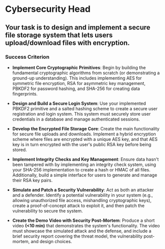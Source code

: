 # Cybersecurity Head
## Your task is to design and implement a secure file storage system that lets users upload/download files with encryption.

### Success Criterion

- **Implement Core Cryptographic Primitives**: Begin by building the fundamental cryptographic algorithms from scratch (or demonstrating a ground-up understanding). This includes implementing AES for symmetric file encryption, RSA for asymmetric key management, PBKDF2 for password hashing, and SHA-256 for creating data fingerprints.

- **Design and Build a Secure Login System**: Use your implemented PBKDF2 primitive and a salted hashing scheme to create a secure user registration and login system. This system must securely store user credentials in a database and manage authenticated sessions.

- **Develop the Encrypted File Storage Core**: Create the main functionality for secure file uploads and downloads. Implement a hybrid encryption scheme where files are encrypted with a unique AES key, and that AES key is in turn encrypted with the user's public RSA key before being stored.

- **Implement Integrity Checks and Key Management**: Ensure data hasn't been tampered with by implementing an integrity check system, using your SHA-256 implementation to create a hash or HMAC of all files. Additionally, build a simple interface for users to generate and manage their RSA key pairs.

- **Simulate and Patch a Security Vulnerability**: Act as both an attacker and a defender. Identify a potential vulnerability in your system (e.g., allowing unauthorized file access, mishandling cryptographic keys), create a proof-of-concept attack to exploit it, and then patch the vulnerability to secure the system.

- **Create the Demo Video with Security Post-Mortem**: Produce a short video **(<10 min)** that demonstrates the system's functionality. The video must showcase the simulated attack and the defense, and include a brief security report covering the threat model, the vulnerability post-mortem, and design choices.

